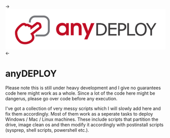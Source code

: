 -> ![anydeploy logo](https://raw.githubusercontent.com/anydeploy-com/anydeploy/testing/logo.png) <-

# anyDEPLOY
Please note this is still under heavy development and I give no guarantees code here might work as a whole.
Since a lot of the code here might be dangerus, please go over code before any execution.

I've got a collection of very messy scripts which I will slowly add here and fix them accordingly. Most of them work as a seperate tasks to deploy Windows / Mac / Linux machines. These include scripts that partition the drive, image clean os and then modify it accordingly with postinstall scripts (sysprep, shell scripts, powershell etc.).
